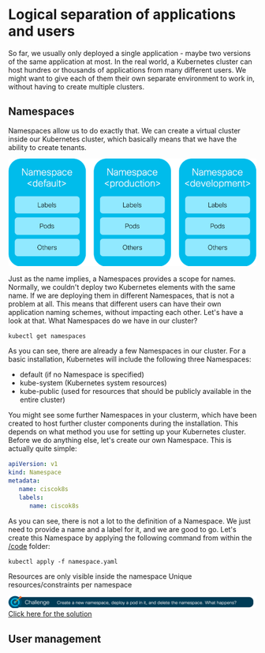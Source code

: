 # Logical separation of applications and users

So far, we usually only deployed a single application - maybe two versions of the same application at most. In the real world, a Kubernetes cluster can host hundres or thousands of applications from many different users. We might want to give each of them their own separate environment to work in, without having to create multiple clusters.


## Namespaces

Namespaces allow us to do exactly that. We can create a virtual cluster inside our Kubernetes cluster, which basically means that we have the ability to create tenants.

![Namespaces](img/namespaces_overview.png?raw=true "Namespaces")

Just as the name implies, a Namespaces provides a scope for names. Normally, we couldn't deploy two Kubernetes elements with the same name. If we are deploying them in different Namespaces, that is not a problem at all. This means that different users can have their own application naming schemes, without impacting each other. Let's have a look at that. What Namespaces do we have in our cluster?

```
kubectl get namespaces
```

As you can see, there are already a few Namespaces in our cluster. For a basic installation, Kubernetes will include the following three Namespaces:
* default (if no Namespace is specified)
* kube-system (Kubernetes system resources)
* kube-public (used for resources that should be publicly available in the entire cluster)

You might see some further Namespaces in your clusterm, which have been created to host further cluster components during the installation. This depends on what method you use for setting up your Kubernetes cluster. Before we do anything else, let's create our own Namespace. This is actually quite simple:

```yaml
apiVersion: v1
kind: Namespace
metadata: 
   name: ciscok8s
   labels:
      name: ciscok8s
```

As you can see, there is not a lot to the definition of a Namespace. We just need to provide a name and a label for it, and we are good to go. Let's create this Namespace by applying the following command from within the [/code](code/ "/code") folder:

```
kubectl apply -f namespace.yaml
```





Resources are only visible inside the namespace
Unique resources/constraints per namespace

![Challenge 1](img/challenge1.png?raw=true "Challenge 1")
[Click here for the solution](./solutions/challenge1 "Click here for the solution")

## User management

